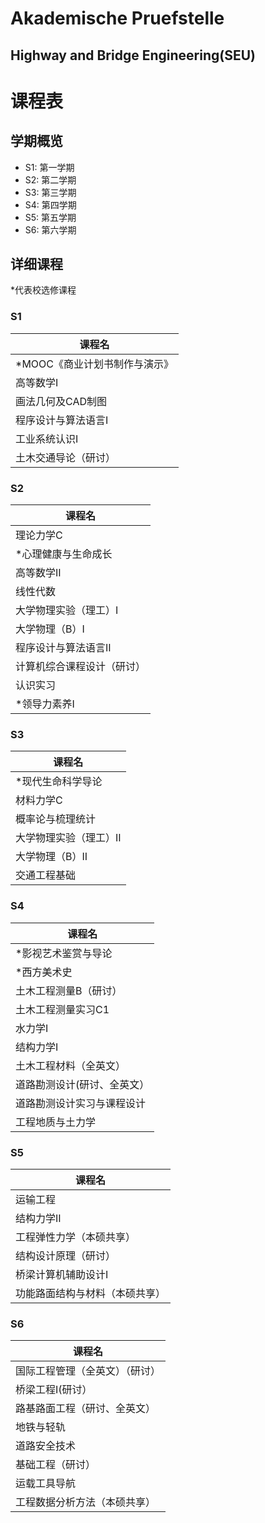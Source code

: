 # Akademische Pruefstelle
## Highway and Bridge Engineering(SEU)

# 课程表

## 学期概览

- S1: 第一学期
- S2: 第二学期
- S3: 第三学期
- S4: 第四学期
- S5: 第五学期
- S6: 第六学期

## 详细课程
*代表校选修课程

### S1

| 课程名                      |
| --------------------------- |
| *MOOC《商业计划书制作与演示》 |
| 高等数学I                   |
| 画法几何及CAD制图            |
| 程序设计与算法语言I          |
| 工业系统认识I                |
| 土木交通导论（研讨）         |

### S2

| 课程名                 |
| ---------------------- |
| 理论力学C              |
| *心理健康与生命成长              |
| 高等数学II             |
| 线性代数               |
| 大学物理实验（理工）I  |
| 大学物理（B）I         |
| 程序设计与算法语言II   |
| 计算机综合课程设计（研讨） |
| 认识实习               |
| *领导力素养I            |

### S3

| 课程名             |
| ------------------ |
| *现代生命科学导论    |
| 材料力学C          |
| 概率论与梳理统计    |
| 大学物理实验（理工）II |
| 大学物理（B）II     |
| 交通工程基础        |

### S4

| 课程名                     |
| -------------------------- |
| *影视艺术鉴赏与导论          |
| *西方美术史                 |
| 土木工程测量B（研讨）       |
| 土木工程测量实习C1         |
| 水力学I                    |
| 结构力学I                  |
| 土木工程材料（全英文）     |
| 道路勘测设计(研讨、全英文） |
| 道路勘测设计实习与课程设计  |
| 工程地质与土力学           |

### S5

| 课程名                        |
| ----------------------------- |
| 运输工程                      |
| 结构力学II                    |
| 工程弹性力学（本硕共享）      |
| 结构设计原理（研讨）          |
| 桥梁计算机辅助设计I           |
| 功能路面结构与材料（本硕共享）|

### S6

| 课程名                          |
| ------------------------------- |
| 国际工程管理（全英文）（研讨）   |
| 桥梁工程I(研讨）                 |
| 路基路面工程（研讨、全英文）     |
| 地铁与轻轨                      |
| 道路安全技术                     |
| 基础工程（研讨）                 |
| 运载工具导航                     |
| 工程数据分析方法（本硕共享）     |



